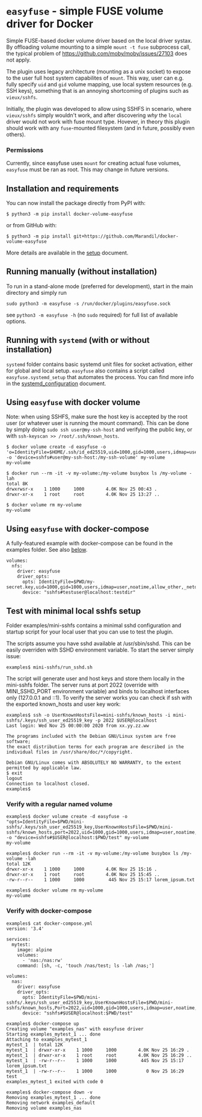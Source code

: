 # `easyfuse` - simple FUSE volume driver for Docker

Simple FUSE-based docker volume driver based on the local driver systax. By offloading volume mounting to a simple `mount -t fuse` subprocess call, the typical problem of https://github.com/moby/moby/issues/27103 does not apply.

The plugin uses legacy architecture (mounting as a unix socket) to expose to the user full host system capabilites of `mount`. This way, user can e.g. fully specify `uid` and `gid` volume mapping, use local system resources (e.g. SSH keys), something that is an annoying shortcoming of plugins such as `vieux/sshfs`.

Initially, the plugin was developed to allow using SSHFS in scenario, where `vieux/sshfs` simply wouldn't work, and after discovering _why_ the `local` driver would not work with fuse mount type. Hovever, in theory this plugin should work with any `fuse`-mounted filesystem (and in future, possibly even others).

### Permissions

Currently, since easyfuse uses `mount` for creating actual fuse volumes, `easyfuse` must be ran as root. This may change in future versions.

## Installation and requirements

You can now install the package directly from PyPI with:

```
$ python3 -m pip install docker-volume-easyfuse
```

or from GitHub with:

```
$ python3 -m pip install git+https://github.com/Marandil/docker-volume-easyfuse
```

More details are available in the [setup](docs/setup.md) document.

## Running manually (without installation)

To run in a stand-alone mode (preferred for development), start in the main directory and simply run

```
sudo python3 -m easyfuse -s /run/docker/plugins/easyfuse.sock
```

see `python3 -m easyfuse -h` (no `sudo` required) for full list of available options.

## Running with `systemd` (with or without installation)

`systemd` folder contains basic systemd unit files for socket activation, either for global and local
setup. `easyfuse` also contains a script called `easyfuse.systemd_setup` that automates the process. 
You can find more info in the [systemd_configuration](docs/systemd_configuration.md) document.


## Using `easyfuse` with docker volume

Note: when using SSHFS, make sure the host key is accepted by the root user (or whatever user is running the mount command). This can be done by simply doing `sudo ssh user@my-ssh-host` and verifying the public key, or with `ssh-keyscan >> /root/.ssh/known_hosts`.

```
$ docker volume create -d easyfuse -o 'o=IdentityFile=$HOME/.ssh/id_ed25519,uid=1000,gid=1000,users,idmap=user,noatime,allow_other,_netdev,reconnect,rw' -o 'device=sshfs#user@my-ssh-host:/my-ssh-volume' my-volume
my-volume
```

```
$ docker run --rm -it -v my-volume:/my-volume busybox ls /my-volume -lah
total 8K
drwxrwsr-x    1 1000     1000        4.0K Nov 25 00:43 .
drwxr-xr-x    1 root     root        4.0K Nov 25 13:27 ..
```

```
$ docker volume rm my-volume
my-volume
```

## Using `easyfuse` with docker-compose

A fully-featured example with docker-compose can be found in the examples folder. See also [below](#verify-with-docker-compose).

```
volumes:
  nfs:
    driver: easyfuse
    driver_opts:
      opts: IdentityFile=$PWD/my-secret.key,uid=1000,gid=1000,users,idmap=user,noatime,allow_other,_netdev,reconnect,rw
      device: "sshfs#testuser@localhost:testdir"
```

## Test with minimal local sshfs setup

Folder examples/mini-sshfs contains a minimal sshd configuration and startup script for your local user that you can use to test the plugin.

The scripts assume you have sshd available at /usr/sbin/sshd. This can be easily overriden with SSHD environment variable. To start the server simply issue:

```
examples$ mini-sshfs/run_sshd.sh
```

The script will generate user and host keys and store them locally in the mini-sshfs folder. The server runs at port 2022 (override with MINI_SSHD_PORT environment variable) and binds to localhost interfaces only (127.0.0.1 and ::1). To verify the server works you can check if ssh with the exported known_hosts and user key work:

```
examples$ ssh -o UserKnownHostsFile=mini-sshfs/known_hosts -i mini-sshfs/.keys/ssh_user_ed25519_key -p 2022 $USER@localhost
Last login: Wed Nov 25 00:00:00 2020 from xx.yy.zz.ww

The programs included with the Debian GNU/Linux system are free software;
the exact distribution terms for each program are described in the
individual files in /usr/share/doc/*/copyright.

Debian GNU/Linux comes with ABSOLUTELY NO WARRANTY, to the extent
permitted by applicable law.
$ exit
logout
Connection to localhost closed.
examples$
```

### Verify with a regular named volume

```
examples$ docker volume create -d easyfuse -o "opts=IdentityFile=$PWD/mini-sshfs/.keys/ssh_user_ed25519_key,UserKnownHostsFile=$PWD/mini-sshfs/known_hosts,port=2022,uid=1000,gid=1000,users,idmap=user,noatime,allow_other,_netdev,reconnect,rw" -o "device=sshfs#$USER@localhost:$PWD/test" my-volume
my-volume

examples$ docker run --rm -it -v my-volume:/my-volume busybox ls /my-volume -lah
total 12K
drwxr-xr-x    1 1000     1000        4.0K Nov 25 15:16 .
drwxr-xr-x    1 root     root        4.0K Nov 25 15:45 ..
-rw-r--r--    1 1000     1000         445 Nov 25 15:17 lorem_ipsum.txt

examples$ docker volume rm my-volume
my-volume
```

### Verify with docker-compose

```
examples$ cat docker-compose.yml
version: '3.4'

services:
  mytest:
    image: alpine
    volumes:
      - 'nas:/nas:rw'
    command: [sh, -c, 'touch /nas/test; ls -lah /nas;']

volumes:
  nas:
    driver: easyfuse
    driver_opts:
      opts: IdentityFile=$PWD/mini-sshfs/.keys/ssh_user_ed25519_key,UserKnownHostsFile=$PWD/mini-sshfs/known_hosts,Port=2022,uid=1000,gid=1000,users,idmap=user,noatime,allow_other,_netdev,reconnect,rw
      device: "sshfs#$USER@localhost:$PWD/test"

examples$ docker-compose up
Creating volume "examples_nas" with easyfuse driver
Starting examples_mytest_1 ... done
Attaching to examples_mytest_1
mytest_1  | total 12K
mytest_1  | drwxr-xr-x    1 1000     1000        4.0K Nov 25 16:29 .
mytest_1  | drwxr-xr-x    1 root     root        4.0K Nov 25 16:29 ..
mytest_1  | -rw-r--r--    1 1000     1000         445 Nov 25 15:17 lorem_ipsum.txt
mytest_1  | -rw-r--r--    1 1000     1000           0 Nov 25 16:29 test
examples_mytest_1 exited with code 0

examples$ docker-compose down -v
Removing examples_mytest_1 ... done
Removing network examples_default
Removing volume examples_nas
```

